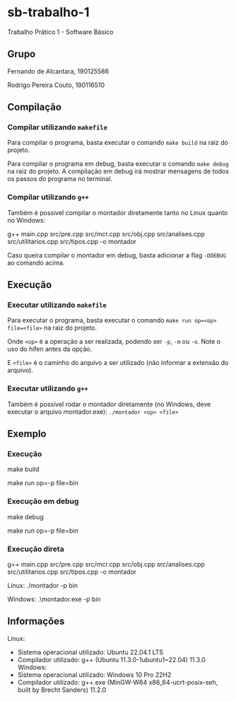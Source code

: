 # sb-trabalho-1

Trabalho Prático 1 - Software Básico

## Grupo
Fernando de Alcantara, 190125586

Rodrigo Pereira Couto, 190116510 

## Compilação
### Compilar utilizando `makefile`
Para compilar o programa, basta executar o comando `make build` na raiz do projeto.

Para compilar o programa em debug, basta executar o comando `make debug` na raiz do projeto. 
A compilação em debug irá mostrar mensagens de todos os passos do programa no terminal.

### Compilar utilizando `g++`
Também é possível compilar o montador diretamente tanto no Linux quanto no Windows:

g++ main.cpp src/pre.cpp src/mcr.cpp src/obj.cpp src/analises.cpp src/utilitarios.cpp src/tipos.cpp -o montador

Caso queira compilar o montador em debug, basta adicionar a flag `-DDEBUG` ao comando acima.

## Execução
### Executar utilizando `makefile`
Para executar o programa, basta executar o comando `make run op=<op> file=<file>` na raiz do projeto.

Onde `<op>` é a operação a ser realizada, podendo ser `-p`, `-m` ou `-o`. Note o uso do hífen antes da opção.

E `<file>` é o caminho do arquivo a ser utilizado (não informar a extensão do arquivo).

### Executar utilizando `g++`
Também é possível rodar o montador diretamente (no Windows, deve executar o arquivo montador.exe):
`./montador <op> <file>`

## Exemplo
### Execução
make build

make run op=-p file=bin

### Execução em debug
make debug

make run op=-p file=bin

### Execução direta
g++ main.cpp src/pre.cpp src/mcr.cpp src/obj.cpp src/analises.cpp src/utilitarios.cpp src/tipos.cpp -o montador

Linux: ./montador -p bin

Windows: .\montador.exe -p bin

## Informações
Linux:
- Sistema operacional utilizado: Ubuntu 22.04.1 LTS
- Compilador utilizado: g++ (Ubuntu 11.3.0-1ubuntu1~22.04) 11.3.0
Windows:
- Sistema operacional utilizado: Windows 10 Pro 22H2
- Compilador utilizado: g++.exe (MinGW-W64 x86_64-ucrt-posix-seh, built by Brecht Sanders) 11.2.0
  
